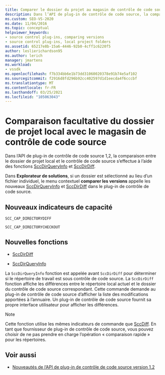 ```yaml
---
title: Comparer le dossier du projet au magasin de contrôle de code source | Microsoft Docs
description: Dans l’API de plug-in de contrôle de code source, la comparaison entre le dossier de projet local et le contrôle de code source s’effectue à l’aide de SccDirQueryInfo et SccDirDiff.
ms.custom: SEO-VS-2020
ms.date: 11/04/2016
ms.topic: conceptual
helpviewer_keywords:
- source control plug-ins, comparing versions
- source control plug-ins, local project folders
ms.assetid: 65217e8b-15a6-4446-92b0-4cff1c6220f5
author: leslierichardson95
ms.author: lerich
manager: jmartens
ms.workload:
- vssdk
ms.openlocfilehash: f7b334bb6e1b73dd31060020378e91b74e5af102
ms.sourcegitcommit: f2916d8fd296b92cc402597d1d1eecda4f6cccbf
ms.translationtype: MT
ms.contentlocale: fr-FR
ms.lasthandoff: 03/25/2021
ms.locfileid: "105063043"
---
```

# <a name="optional-comparison-of-local-project-folder-to-source-control-store"></a>Comparaison facultative du dossier de projet local avec le magasin de contrôle de code source
Dans l’API de plug-in de contrôle de code source 1,2, la comparaison entre le dossier de projet local et le contrôle de code source s’effectue à l’aide des fonctions [SccDirQueryInfo](../../extensibility/sccdirqueryinfo-function.md) et [SccDirDiff](../../extensibility/sccdirdiff-function.md).

 Dans **Explorateur de solutions**, si un dossier est sélectionné au lieu d’un fichier individuel, le menu contextuel **comparer les versions** appelle les nouveaux [SccDirQueryInfo](../../extensibility/sccdirqueryinfo-function.md) et [SccDirDiff](../../extensibility/sccdirdiff-function.md) dans le plug-in de contrôle de code source.

## <a name="new-capability-flags"></a>Nouveaux indicateurs de capacité
 `SCC_CAP_DIRECTORYDIFF`

 `SCC_CAP_DIRECTORYCHECKOUT`

## <a name="new-functions"></a>Nouvelles fonctions
- [SccDirDiff](../../extensibility/sccdirdiff-function.md)

- [SccDirQueryInfo](../../extensibility/sccdirqueryinfo-function.md)

 La `SccDirQueryInfo` fonction est appelée avant `SccDirDiff` pour déterminer si le répertoire de travail est sous contrôle de code source. La `SccDirDiff` fonction affiche les différences entre le répertoire local actuel et le dossier du contrôle de code source correspondant. Cette commande demande au plug-in de contrôle de code source d’afficher la liste des modifications apportées à l’annuaire. Un plug-in de contrôle de code source fournit sa propre interface utilisateur pour afficher les différences.

> [!NOTE]
> Cette fonction utilise les mêmes indicateurs de commande que [SccDiff](../../extensibility/sccdiff-function.md). En tant que fournisseur de plug-in de contrôle de code source, vous pouvez choisir de ne pas prendre en charge l’opération « comparaison rapide » pour les répertoires.

## <a name="see-also"></a>Voir aussi
- [Nouveautés de l’API de plug-in de contrôle de code source version 1.2](../../extensibility/internals/what-s-new-in-the-source-control-plug-in-api-version-1-2.md)
